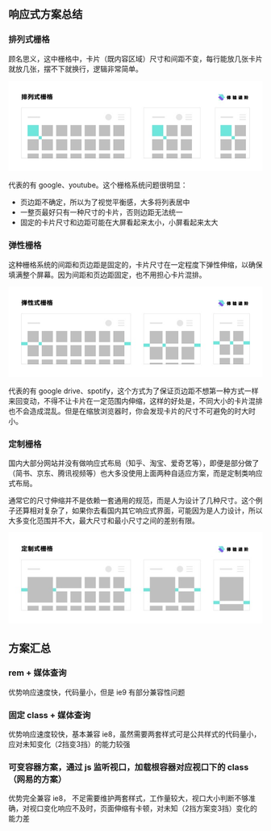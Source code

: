 ## 响应式方案总结
### 排列式栅格
顾名思义，这中栅格中，卡片（既内容区域）尺寸和间距不变，每行能放几张卡片就放几张，摆不下就换行，逻辑非常简单。

![img](img/v2-6434c89bc26e0e9a28cf80fdaa0b8265_b.jpg)

代表的有 google、youtube。这个栅格系统问题很明显：

- 页边距不确定，所以为了视觉平衡感，大多将列表居中
- 一整页最好只有一种尺寸的卡片，否则边距无法统一
- 固定的卡片尺寸和边距可能在大屏看起来太小，小屏看起来太大

### 弹性栅格

这种栅格系统的间距和页边距是固定的，卡片尺寸在一定程度下弹性伸缩，以确保填满整个屏幕。因为间距和页边距固定，也不用担心卡片混排。

![img](img/v2-085ca16d0af0def6af799bf2fa19133b_b.jpg)

代表的有 google drive、spotify，这个方式为了保证页边距不想第一种方式一样来回变动，不得不让卡片在一定范围内伸缩，这样的好处是，不同大小的卡片混排也不会造成混乱。但是在缩放浏览器时，你会发现卡片的尺寸不可避免的时大时小。

### 定制栅格

国内大部分网站并没有做响应式布局（知乎、淘宝、爱奇艺等），即便是部分做了（简书、京东、腾讯视频等）也大多没使用上面两种自适应方案，而是定制类响应式布局。

通常它的尺寸伸缩并不是依赖一套通用的规范，而是人为设计了几种尺寸。这个例子还算相对复杂了，如果你去看国内其它响应式界面，可能因为是人力设计，所以大多变化范围并不大，最大尺寸和最小尺寸之间的差别有限。

![img](img/v2-8911a7a7ef30c88f72bfb19bc0cf02fe_b.jpg)

[摘抄]: https://www.zhihu.com/search?type=content&amp;q=%E5%A4%A7%E5%B1%8F%E5%93%8D%E5%BA%94%E5%BC%8F%E6%96%B9%E6%A1%88






## 方案汇总
### rem + 媒体查询
优势响应速度快，代码量小，但是 ie9 有部分兼容性问题
### 固定 class + 媒体查询
优势响应速度较快，基本兼容 ie8，虽然需要两套样式可是公共样式的代码量小，应对未知变化（2挡变3挡）的能力较强
### 可变容器方案，通过 js 监听视口，加载根容器对应视口下的 class （网易的方案）
 优势完全兼容 ie8， 不足需要维护两套样式，工作量较大，视口大小判断不够准确，对视口变化响应不及时，页面伸缩有卡顿，对未知（2挡方案变3挡）变化的能力差